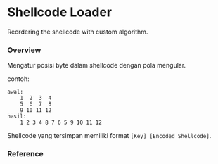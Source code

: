 # Shellcode Loader

Reordering the shellcode with custom algorithm.

### Overview

Mengatur posisi byte dalam shellcode dengan pola mengular.

contoh:

```
awal: 
    1  2  3  4
    5  6  7  8
    9 10 11 12
hasil:
    1 2 3 4 8 7 6 5 9 10 11 12
```

Shellcode yang tersimpan memiliki format `[Key] [Encoded Shellcode]`.

### Reference 
